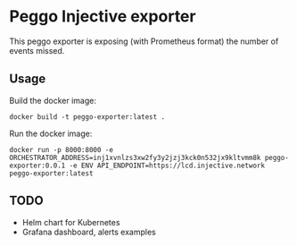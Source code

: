 # Peggo Injective exporter

This peggo exporter is exposing (with Prometheus format) the number of events missed.

## Usage

Build the docker image:

`docker build -t peggo-exporter:latest .`

Run the docker image:

`docker run -p 8000:8000 -e ORCHESTRATOR_ADDRESS=inj1xvnlzs3xw2fy3y2jzj3kck0n532jx9kltvmm8k peggo-exporter:0.0.1 -e ENV API_ENDPOINT=https://lcd.injective.network peggo-exporter:latest`

## TODO

- Helm chart for Kubernetes
- Grafana dashboard, alerts examples
